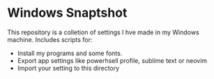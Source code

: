 # Windows Snaptshot
This repository is a colletion of settings I hve made in my Windows machine. Includes scripts for:
- Install my programs and some fonts.
- Export app settings like powerhsell profile, sublime text or neovim
- Import your setting to this directory